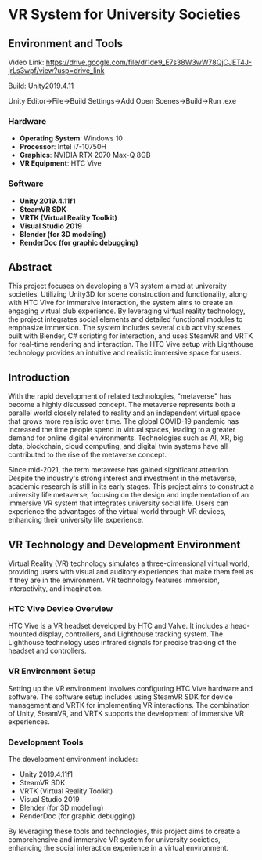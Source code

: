 # VR System for University Societies

## Environment and Tools

Video Link: https://drive.google.com/file/d/1de9_E7s38W3wW78QjCJET4J-jrLs3wpf/view?usp=drive_link

Build: Unity2019.4.11  

Unity Editor->File->Build Settings->Add Open Scenes->Build->Run .exe

### Hardware

- **Operating System**: Windows 10
- **Processor**: Intel i7-10750H
- **Graphics**: NVIDIA RTX 2070 Max-Q 8GB
- **VR Equipment**: HTC Vive

### Software
- **Unity 2019.4.11f1**
- **SteamVR SDK**
- **VRTK (Virtual Reality Toolkit)**
- **Visual Studio 2019**
- **Blender (for 3D modeling)**
- **RenderDoc (for graphic debugging)**

## Abstract
This project focuses on developing a VR system aimed at university societies. Utilizing Unity3D for scene construction and functionality, along with HTC Vive for immersive interaction, the system aims to create an engaging virtual club experience. By leveraging virtual reality technology, the project integrates social elements and detailed functional modules to emphasize immersion. The system includes several club activity scenes built with Blender, C# scripting for interaction, and uses SteamVR and VRTK for real-time rendering and interaction. The HTC Vive setup with Lighthouse technology provides an intuitive and realistic immersive space for users.

## Introduction
With the rapid development of related technologies, "metaverse" has become a highly discussed concept. The metaverse represents both a parallel world closely related to reality and an independent virtual space that grows more realistic over time. The global COVID-19 pandemic has increased the time people spend in virtual spaces, leading to a greater demand for online digital environments. Technologies such as AI, XR, big data, blockchain, cloud computing, and digital twin systems have all contributed to the rise of the metaverse concept.

Since mid-2021, the term metaverse has gained significant attention. Despite the industry's strong interest and investment in the metaverse, academic research is still in its early stages. This project aims to construct a university life metaverse, focusing on the design and implementation of an immersive VR system that integrates university social life. Users can experience the advantages of the virtual world through VR devices, enhancing their university life experience.

## VR Technology and Development Environment
Virtual Reality (VR) technology simulates a three-dimensional virtual world, providing users with visual and auditory experiences that make them feel as if they are in the environment. VR technology features immersion, interactivity, and imagination.

### HTC Vive Device Overview
HTC Vive is a VR headset developed by HTC and Valve. It includes a head-mounted display, controllers, and Lighthouse tracking system. The Lighthouse technology uses infrared signals for precise tracking of the headset and controllers.

### VR Environment Setup
Setting up the VR environment involves configuring HTC Vive hardware and software. The software setup includes using SteamVR SDK for device management and VRTK for implementing VR interactions. The combination of Unity, SteamVR, and VRTK supports the development of immersive VR experiences.

### Development Tools
The development environment includes:
- Unity 2019.4.11f1
- SteamVR SDK
- VRTK (Virtual Reality Toolkit)
- Visual Studio 2019
- Blender (for 3D modeling)
- RenderDoc (for graphic debugging)

By leveraging these tools and technologies, this project aims to create a comprehensive and immersive VR system for university societies, enhancing the social interaction experience in a virtual environment.
